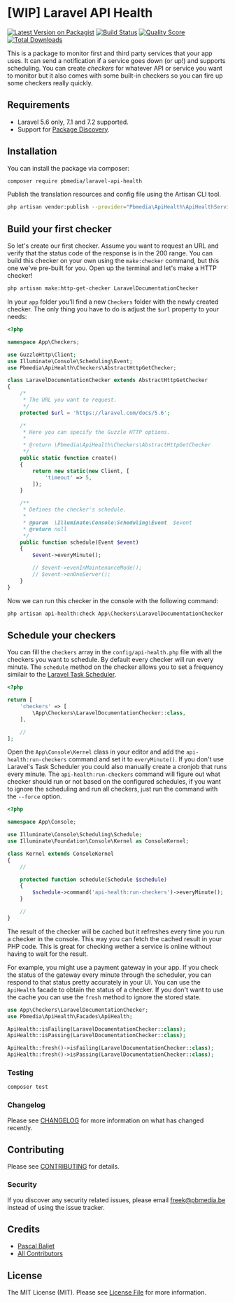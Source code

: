 # [WIP] Laravel API Health

[![Latest Version on Packagist](https://img.shields.io/packagist/v/pbmedia/laravel-api-health.svg?style=flat-square)](https://packagist.org/packages/pbmedia/laravel-api-health)
[![Build Status](https://img.shields.io/travis/pascalbaljetmedia/laravel-api-health/master.svg?style=flat-square)](https://travis-ci.org/pascalbaljetmedia/laravel-api-health)
[![Quality Score](https://img.shields.io/scrutinizer/g/pascalbaljetmedia/laravel-api-health.svg?style=flat-square)](https://scrutinizer-ci.com/g/pascalbaljetmedia/laravel-api-health)
[![Total Downloads](https://img.shields.io/packagist/dt/pbmedia/laravel-api-health.svg?style=flat-square)](https://packagist.org/packages/pbmedia/laravel-api-health)

This is a package to monitor first and third party services that your app uses. It can send a notification if a service goes down (or up!) and supports scheduling. You can create *checkers* for whatever API or service you want to monitor but it also comes with some built-in checkers so you can fire up some checkers really quickly.

## Requirements

* Laravel 5.6 only, 7.1 and 7.2 supported.
* Support for [Package Discovery](https://laravel.com/docs/5.6/packages#package-discovery).

## Installation

You can install the package via composer:

```bash
composer require pbmedia/laravel-api-health
```

Publish the translation resources and config file using the Artisan CLI tool.

```bash
php artisan vendor:publish --provider="Pbmedia\ApiHealth\ApiHealthServiceProvider"
```

## Build your first checker

So let's create our first checker. Assume you want to request an URL and verify that the status code of the response is in the 200 range. You can build this checker on your own using the `make:checker` command, but this one we've pre-built for you. Open up the terminal and let's make a HTTP checker!

```bash
php artisan make:http-get-checker LaravelDocumentationChecker
```

In your `app` folder you'll find a new `Checkers` folder with the newly created checker. The only thing you have to do is adjust the `$url` property to your needs:

```php
<?php

namespace App\Checkers;

use GuzzleHttp\Client;
use Illuminate\Console\Scheduling\Event;
use Pbmedia\ApiHealth\Checkers\AbstractHttpGetChecker;

class LaravelDocumentationChecker extends AbstractHttpGetChecker
{
    /*
     * The URL you want to request.
     */
    protected $url = 'https://laravel.com/docs/5.6';

    /*
     * Here you can specify the Guzzle HTTP options.
     *
     * @return \Pbmedia\ApiHealth\Checkers\AbstractHttpGetChecker
     */
    public static function create()
    {
        return new static(new Client, [
            'timeout' => 5,
        ]);
    }

    /**
     * Defines the checker's schedule.
     *
     * @param  \Illuminate\Console\Scheduling\Event  $event
     * @return null
     */
    public function schedule(Event $event)
    {
        $event->everyMinute();

        // $event->evenInMaintenanceMode();
        // $event->onOneServer();
    }
}
```

Now we can run this checker in the console with the following command:
```bash
php artisan api-health:check App\Checkers\LaravelDocumentationChecker
```

## Schedule your checkers

You can fill the `checkers` array in the `config/api-health.php` file with all the checkers you want to schedule. By default every checker will run every minute. The `schedule` method on the checker allows you to set a frequency similair to the [Laravel Task Scheduler](https://laravel.com/docs/5.6/scheduling#schedule-frequency-options).

```php
<?php

return [
    'checkers' => [
        \App\Checkers\LaravelDocumentationChecker::class,
    ],

    //
];
```

Open the `App\Console\Kernel` class in your editor and add the `api-health:run-checkers` command and set it to `everyMinute()`. If you don't use Laravel's Task Scheduler you could also manually create a cronjob that runs every minute. The `api-health:run-checkers` command will figure out what checker should run or not based on the configured schedules, if you want to ignore the scheduling and run all checkers, just run the command with the `--force` option.

```php
<?php

namespace App\Console;

use Illuminate\Console\Scheduling\Schedule;
use Illuminate\Foundation\Console\Kernel as ConsoleKernel;

class Kernel extends ConsoleKernel
{
    //

    protected function schedule(Schedule $schedule)
    {
        $schedule->command('api-health:run-checkers')->everyMinute();
    }

    //
}
```

The result of the checker will be cached but it refreshes every time you run a checker in the console. This way you can fetch the cached result in your PHP code. This is great for checking wether a service is online without having to wait for the result.

For example, you might use a payment gateway in your app. If you check the status of the gateway every minute through the scheduler, you can respond to that status pretty accurately in your UI. You can use the `ApiHealth` facade to obtain the status of a checker. If you don't want to use the cache you can use the `fresh` method to ignore the stored state.

```php
use App\Checkers\LaravelDocumentationChecker;
use Pbmedia\ApiHealth\Facades\ApiHealth;

ApiHealth::isFailing(LaravelDocumentationChecker::class);
ApiHealth::isPassing(LaravelDocumentationChecker::class);

ApiHealth::fresh()->isFailing(LaravelDocumentationChecker::class);
ApiHealth::fresh()->isPassing(LaravelDocumentationChecker::class);
```

### Testing

``` bash
composer test
```

### Changelog

Please see [CHANGELOG](CHANGELOG.md) for more information on what has changed recently.

## Contributing

Please see [CONTRIBUTING](CONTRIBUTING.md) for details.

### Security

If you discover any security related issues, please email freek@pbmedia.be instead of using the issue tracker.

## Credits

- [Pascal Baljet](https://github.com/pascalbaljet)
- [All Contributors](../../contributors)

## License

The MIT License (MIT). Please see [License File](LICENSE.md) for more information.
